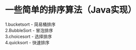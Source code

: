 # 一些简单的排序算法（Java实现）
1.bucketsort - 简易桶排序<br>
2.BubbleSort - 冒泡排序<br>
3.choicesort - 选择排序<br>
4.quicksort  - 快速排序<br>
<br>
